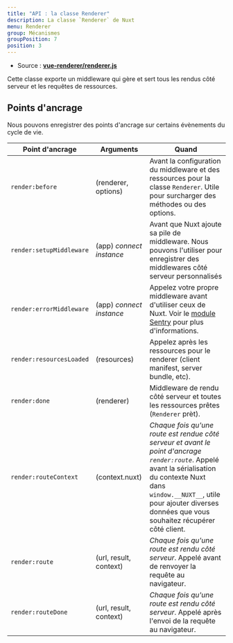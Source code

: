 ```yaml
---
title: "API : la classe Renderer"
description: La classe `Renderer` de Nuxt
menu: Renderer
group: Mécanismes
groupPosition: 7
position: 3
---
```


- Source : **[vue-renderer/renderer.js](https://github.com/nuxt/nuxt.js/blob/dev/packages/vue-renderer/src/renderer.js)**

Cette classe exporte un middleware qui gère et sert tous les rendus côté serveur et les requêtes de ressources.

## Points d'ancrage

Nous pouvons enregistrer des points d'ancrage sur certains évènements du cycle de vie.

Point d'ancrage           | Arguments                | Quand
--------------------------|--------------------------|---------------------------------------------------------------------------------------------------------------------------------------------------------------------------------------------------------------------------------------------------
 `render:before`          | (renderer, options)      | Avant la configuration du middleware et des ressources pour la classe `Renderer`. Utile pour surcharger des méthodes ou des options.
 `render:setupMiddleware` | (app) *connect instance* | Avant que Nuxt ajoute sa pile de middleware. Nous pouvons l'utiliser pour enregistrer des middlewares côté serveur personnalisés
 `render:errorMiddleware` | (app) *connect instance* | Appelez votre propre middleware avant d'utiliser ceux de Nuxt. Voir le [module Sentry](https://github.com/nuxt-community/sentry-module/blob/master/lib/module.js#L122) pour plus d'informations.
 `render:resourcesLoaded` | (resources)              | Appelez après les ressources pour le renderer (client manifest, server bundle, etc).
 `render:done`            | (renderer)               | Middleware de rendu côté serveur et toutes les ressources prêtes (`Renderer` prèt).
 `render:routeContext`    | (context.nuxt)           | *Chaque fois qu'une route est rendue côté serveur et avant le point d'ancrage `render:route`*. Appelé avant la sérialisation du contexte Nuxt dans `window.__NUXT__`, utile pour ajouter diverses données que vous souhaitez récupérer côté client.
 `render:route`           |  (url, result, context)  | *Chaque fois qu'une route est rendu côté serveur*. Appelé avant de renvoyer la requête au navigateur.
 `render:routeDone`       |  (url, result, context)  | *Chaque fois qu'une route est rendu côté serveur*. Appelé après l'envoi de la requête au navigateur.
